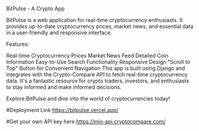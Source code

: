BitPulse - A Crypto App

BitPulse is a web application for real-time cryptocurrency enthusiasts. It provides up-to-date cryptocurrency prices, market news, and essential data in a user-friendly and responsive interface.

Features:

Real-time Cryptocurrency Prices
Market News Feed
Detailed Coin Information
Easy-to-Use Search Functionality
Responsive Design
"Scroll to Top" Button for Convenient Navigation
This app is built using Django and integrates with the Crypto-Compare API to fetch real-time cryptocurrency data. It's a fantastic resource for crypto traders, investors, and enthusiasts to stay informed and make informed decisions.

Explore BitPulse and dive into the world of cryptocurrencies today!

#Deployment Link
https://bitpulse.vercel.app/

#Get your own API key here
https://min-api.cryptocompare.com/
